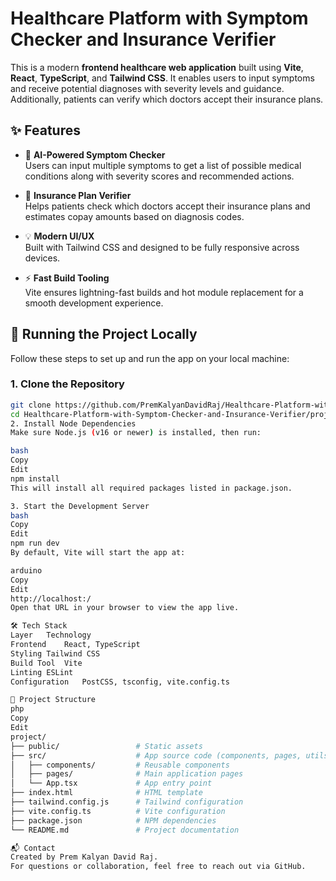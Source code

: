 # Healthcare Platform with Symptom Checker and Insurance Verifier

This is a modern **frontend healthcare web application** built using **Vite**, **React**, **TypeScript**, and **Tailwind CSS**. It enables users to input symptoms and receive potential diagnoses with severity levels and guidance. Additionally, patients can verify which doctors accept their insurance plans.


## ✨ Features

- 🤖 **AI-Powered Symptom Checker**  
  Users can input multiple symptoms to get a list of possible medical conditions along with severity scores and recommended actions.

- 🏥 **Insurance Plan Verifier**  
  Helps patients check which doctors accept their insurance plans and estimates copay amounts based on diagnosis codes.

- 💡 **Modern UI/UX**  
  Built with Tailwind CSS and designed to be fully responsive across devices.

- ⚡ **Fast Build Tooling**  
  Vite ensures lightning-fast builds and hot module replacement for a smooth development experience.


## 🚀 Running the Project Locally

Follow these steps to set up and run the app on your local machine:

### 1. Clone the Repository

```bash
git clone https://github.com/PremKalyanDavidRaj/Healthcare-Platform-with-Symptom-Checker-and-Insurance-Verifier.git
cd Healthcare-Platform-with-Symptom-Checker-and-Insurance-Verifier/project
2. Install Node Dependencies
Make sure Node.js (v16 or newer) is installed, then run:

bash
Copy
Edit
npm install
This will install all required packages listed in package.json.

3. Start the Development Server
bash
Copy
Edit
npm run dev
By default, Vite will start the app at:

arduino
Copy
Edit
http://localhost:/
Open that URL in your browser to view the app live.

🛠 Tech Stack
Layer	Technology
Frontend	React, TypeScript
Styling	Tailwind CSS
Build Tool	Vite
Linting	ESLint
Configuration	PostCSS, tsconfig, vite.config.ts

📁 Project Structure
php
Copy
Edit
project/
├── public/                 # Static assets
├── src/                    # App source code (components, pages, utils)
│   ├── components/         # Reusable components
│   ├── pages/              # Main application pages
│   └── App.tsx             # App entry point
├── index.html              # HTML template
├── tailwind.config.js      # Tailwind configuration
├── vite.config.ts          # Vite configuration
├── package.json            # NPM dependencies
└── README.md               # Project documentation

📬 Contact
Created by Prem Kalyan David Raj.
For questions or collaboration, feel free to reach out via GitHub.


